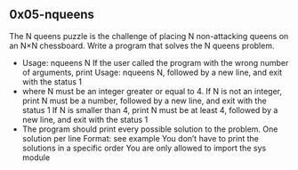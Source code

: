 ## 0x05-nqueens

The N queens puzzle is the challenge of placing N non-attacking queens on an N×N chessboard. Write a program that solves the N queens problem.

- Usage: nqueens N
If the user called the program with the wrong number of arguments, print Usage: nqueens N, followed by a new line, and exit with the status 1
- where N must be an integer greater or equal to 4.
If N is not an integer, print N must be a number, followed by a new line, and exit with the status 1
If N is smaller than 4, print N must be at least 4, followed by a new line, and exit with the status 1
- The program should print every possible solution to the problem.
One solution per line
Format: see example
You don’t have to print the solutions in a specific order
You are only allowed to import the sys module
